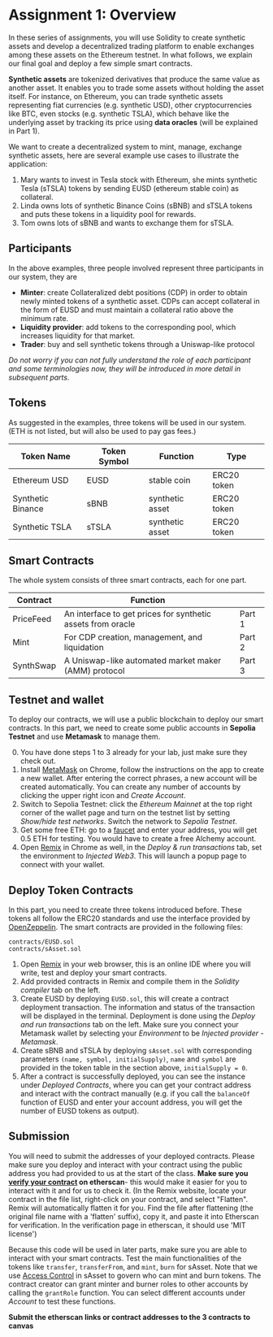 # Assignment 1: Overview
In these series of assignments, you will use Solidity to create synthetic assets and develop a decentralized trading platform to enable exchanges among these assets on the Ethereum testnet. In what follows, we explain our final goal and deploy a few simple smart contracts.

**Synthetic assets** are tokenized derivatives that produce the same value as another asset. It enables you to trade some assets without holding the asset itself. For instance, on Ethereum, you can trade synthetic assets representing fiat currencies (e.g. synthetic USD), other cryptocurrencies like BTC, even stocks (e.g. synthetic TSLA), which behave like the underlying asset by tracking its price using **data oracles** (will be explained in Part 1). 

We want to create a decentralized system to mint, manage, exchange synthetic assets, here are several example use cases to illustrate the application:

1. Mary wants to invest in Tesla stock with Ethereum, she mints synthetic Tesla (sTSLA) tokens by sending EUSD (ethereum stable coin) as collateral.
2. Linda owns lots of synthetic Binance Coins (sBNB) and sTSLA tokens and puts these tokens in a liquidity pool for rewards.
3. Tom owns lots of sBNB and wants to exchange them for sTSLA.


## Participants

In the above examples, three people involved represent three participants in our system, they are

* **Minter**: create Collateralized debt positions (CDP) in order to obtain newly minted tokens of a synthetic asset. CDPs can accept collateral in the form of EUSD and must maintain a collateral ratio above the minimum rate.
* **Liquidity provider**: add tokens to the corresponding pool, which increases liquidity for that market. 
* **Trader**: buy and sell synthetic tokens through a Uniswap-like protocol

*Do not worry if you can not fully understand the role of each participant and some terminologies now, they will be introduced in more detail in subsequent parts.* 

## Tokens

As suggested in the examples, three tokens will be used in our system. (ETH is not listed, but will also be used to pay gas fees.)

| Token Name | Token Symbol | Function | Type |
| -------- | -------- | -------- | -------- |
|Ethereum USD| EUSD | stable coin | ERC20 token|
|Synthetic Binance| sBNB | synthetic asset | ERC20 token|
|Synthetic TSLA| sTSLA| synthetic asset | ERC20 token|

## Smart Contracts

The whole system consists of three smart contracts, each for one part.

| Contract | Function |  |
| -------- | -------- |-------- |
| PriceFeed     | An interface to get prices for synthetic assets from oracle     | Part 1|
|Mint | For CDP creation, management, and liquidation |Part 2|
|SynthSwap | A Uniswap-like automated market maker (AMM) protocol |Part 3

## Testnet and wallet
To deploy our contracts, we will use a public blockchain to deploy our smart contracts. In this part, we need to create some public accounts in **Sepolia Testnet** and use **Metamask** to manage them.

0. You have done steps 1 to 3 already for your lab, just make sure they check out.
1. Install [MetaMask](https://chrome.google.com/webstore/detail/metamask/nkbihfbeogaeaoehlefnkodbefgpgknn) on Chrome, follow the instructions on the app to create a new wallet. After entering the correct phrases, a new account will be created automatically. You can create any number of accounts by clicking the upper right icon and *Create Account*.
2. Switch to Sepolia Testnet: click the *Ethereum Mainnet* at the top right corner of the wallet page and turn on the testnet list by setting *Show/hide test networks*. Switch the network to *Sepolia Testnet*.
3. Get some free ETH: go to a [faucet](https://sepoliafaucet.com/) and enter your address, you will get 0.5 ETH for testing. You would have to create a free Alchemy account.
4. Open [Remix](https://remix.ethereum.org/) in Chrome as well, in the *Deploy & run transactions* tab, set the environment to *Injected Web3*. This will launch a popup page to connect with your wallet.



## Deploy Token Contracts
In this part, you need to create three tokens introduced before. These tokens all follow the ERC20 standards and use the interface provided by [OpenZeppelin](https://docs.openzeppelin.com/contracts/4.x/erc20). The smart contracts are provided in the following files:
```
contracts/EUSD.sol
contracts/sAsset.sol
```
1. Open [Remix](https://remix.ethereum.org/) in your web browser, this is an online IDE where you will write, test and deploy your smart contracts.
2. Add provided contracts in Remix and compile them in the *Solidity compiler* tab on the left. 
3. Create EUSD by deploying `EUSD.sol`, this will create a contract deployment transaction. The information and status of the transaction will be displayed in the terminal. Deployment is done using the *Deploy and run transactions* tab on the left. Make sure you connect your Metamask wallet by selecting your *Environment* to be *Injected provider - Metamask*.
4. Create sBNB and sTSLA by deploying `sAsset.sol` with corresponding parameters ``(name, symbol, initialSupply)``, `name` and `symbol` are provided in the token table in the section above, `initialSupply = 0`.
5. After a contract is successfully deployed, you can see the instance under *Deployed Contracts*, where you can get your contract address and interact with the contract manually (e.g. if you call the `balanceOf` function of EUSD and enter your account address, you will get the number of EUSD tokens as output). 

## Submission
You will need to submit the addresses of your deployed contracts. Please make sure you deploy and interact with your contract using the public address you had provided to us at the start of the class. **Make sure you [verify your contract](https://sepolia.etherscan.io/verifyContract) on etherscan**- this would make it easier for you to interact with it and for us to check it. (In the Remix website, locate your contract in the file list, right-click on your contract, and select "Flatten". Remix will automatically flatten it for you. Find the file after flattening (the original file name with a 'flatten' suffix), copy it, and paste it into Etherscan for verification. In the verification page in etherscan, it should use 'MIT license')

Because this code will be used in later parts, make sure you are able to interact with your smart contracts. Test the main functionalities of the tokens like `transfer`, `transferFrom`, and `mint`, `burn` for sAsset. Note that we use [Access Control](https://docs.openzeppelin.com/contracts/4.x/access-control) in sAsset to govern who can mint and burn tokens. The contract creator can grant minter and burner roles to other accounts by calling the `grantRole` function. You can select different accounts under *Account* to test these functions.

**Submit the etherscan links or contract addresses to the 3 contracts to canvas**

